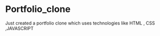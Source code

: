 # Portfolio_clone
Just created a portfolio clone which uses technologies like HTML , CSS ,JAVASCRIPT
